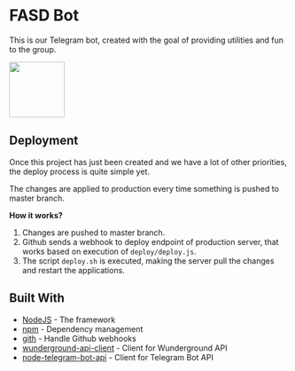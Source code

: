 # FASD Bot

This is our Telegram bot, created with the goal of providing utilities and fun to the group.

<img src="https://image.ibb.co/f24syR/3ca6c26c_e812_4e24_b3f6_bd279a2e0cd4.jpg" width="100"/>

## Deployment

Once this project has just been created and we have a lot of other priorities, the deploy process is quite simple yet.

The changes are applied to production every time something is pushed to master branch.

**How it works?**

1. Changes are pushed to master branch.
2. Github sends a webhook to deploy endpoint of production server, that works based on execution of `deploy/deploy.js`.
3. The script `deploy.sh` is executed, making the server pull the changes and restart the  applications.

## Built With

* [NodeJS](https://nodejs.org) - The framework
* [npm](www.npmjs.com) - Dependency management
* [gith](https://github.com/danheberden/gith) - Handle Github webhooks
* [wunderground-api-client](https://github.com/lukewendling/wunderground-api-client) - Client for Wunderground API
* [node-telegram-bot-api](https://github.com/yagop/node-telegram-bot-api) - Client for Telegram Bot API
